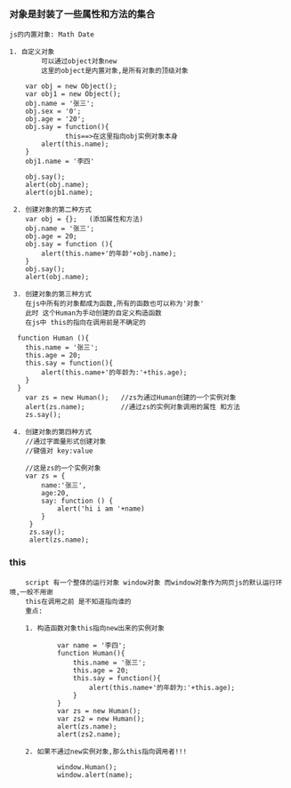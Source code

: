 ### 对象是封装了一些属性和方法的集合
	js的内置对象: Math Date

	1. 自定义对象
			可以通过object对象new
			这里的object是内置对象,是所有对象的顶级对象

		var obj = new Object();
		var obj1 = new Object();
		obj.name = '张三';
		obj.sex = '0';
		obj.age = '20';
		obj.say = function(){
				  this==>在这里指向obj实例对象本身
			alert(this.name);
		}
		obj1.name = '李四'

		obj.say();
		alert(obj.name);
		alert(ojb1.name);

	 2. 创建对象的第二种方式
	 	var obj = {}; 	(添加属性和方法)
	 	obj.name = '张三';
	 	obj.age = 20;
	 	obj.say = function (){
	 		alert(this.name+'的年龄'+obj.name);
	 	}
	 	obj.say();
	 	alert(obj.name);

	 3. 创建对象的第三种方式
	 	在js中所有的对象都成为函数,所有的函数也可以称为'对象'
	 	此时 这个Human为手动创建的自定义构造函数
	 	在js中 this的指向在调用前是不确定的

	  function Human (){
	  	this.name = '张三';
	  	this.age = 20;
	  	this.say = function(){
	  		alert(this.name+'的年龄为:'+this.age);
	  	}
	  }
	  	var zs = new Human();	//zs为通过Human创建的一个实例对象
	  	alert(zs.name);			//通过zs的实例对象调用的属性 和方法
	  	zs.say();

	 4. 创建对象的第四种方式
	 	//通过字面量形式创建对象
	 	//键值对 key:value

	 	//这是zs的一个实例对象
	 	var zs = {
	 		name:'张三',
	 		age:20,
	 		say: function () {
	 			alert('hi i am '+name)
	 		}
		 }
		 zs.say();
		 alert(zs.name);
### this
		script 有一个整体的运行对象 window对象 而window对象作为网页js的默认运行环境,一般不用谢
		this在调用之前 是不知道指向谁的
		重点:

		1. 构造函数对象this指向new出来的实例对象

				var name = '李四';
				function Human(){
					this.name = '张三';
					this.age = 20;
					this.say = function(){
						alert(this.name+'的年龄为:'+this.age);
					}
				}
				var zs = new Human();
				var zs2 = new Human();
				alert(zs.name);
				alert(zs2.name);

		2. 如果不通过new实例对象,那么this指向调用者!!!

				window.Human();
				window.alert(name);





